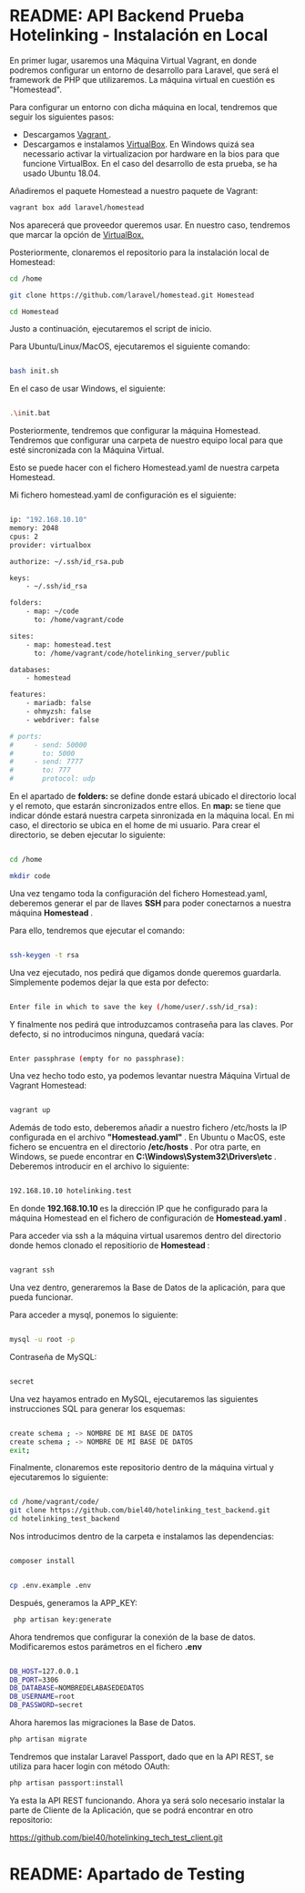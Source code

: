 # README: API Backend Prueba Hotelinking - Instalación en Local

En primer lugar, usaremos una Máquina Virtual Vagrant, en donde podremos configurar un entorno de desarrollo para Laravel, que será el framework de PHP que utilizaremos. La máquina virtual en cuestión es "Homestead".

Para configurar un entorno con dicha máquina en local, tendremos que seguir los siguientes pasos:
 <ul>
  <li>
     Descargamos <a href="https://www.vagrantup.com/downloads.html"> Vagrant </a>.
  </li>
  <li>
    Descargamos e instalamos <a href="https://www.virtualbox.org/wiki/Downloads"> VirtualBox</a>. En Windows quizá sea necessario activar la virtualizacion por hardware en la bios para que funcione VirtualBox. En el caso del desarrollo de esta prueba, se ha usado Ubuntu 18.04.
  </li>
</ul>

Añadiremos el paquete Homestead a nuestro paquete de Vagrant:

```bash
vagrant box add laravel/homestead
```

Nos aparecerá que proveedor queremos usar. En nuestro caso, tendremos que marcar la opción de <a href="https://www.virtualbox.org/wiki/Downloads"> VirtualBox. </a>

Posteriormente, clonaremos el repositorio para la instalación local de Homestead:

```bash
cd /home

git clone https://github.com/laravel/homestead.git Homestead

cd Homestead
```

Justo a continuación, ejecutaremos el script de inicio.

Para Ubuntu/Linux/MacOS, ejecutaremos el siguiente comando:

```bash

bash init.sh

```

En el caso de usar Windows, el siguiente:

```bash

.\init.bat  

```

Posteriormente, tendremos que configurar la máquina Homestead. Tendremos que configurar una carpeta de nuestro equipo local para que esté sincronizada con la Máquina Virtual.

Esto se puede hacer con el fichero Homestead.yaml de nuestra carpeta Homestead.

Mi fichero homestead.yaml de configuración es el siguiente:

```bash

ip: "192.168.10.10"
memory: 2048
cpus: 2
provider: virtualbox

authorize: ~/.ssh/id_rsa.pub

keys:
    - ~/.ssh/id_rsa

folders:
    - map: ~/code
      to: /home/vagrant/code

sites:
    - map: homestead.test
      to: /home/vagrant/code/hotelinking_server/public

databases:
    - homestead

features:
    - mariadb: false
    - ohmyzsh: false
    - webdriver: false

# ports:
#     - send: 50000
#       to: 5000
#     - send: 7777
#       to: 777
#       protocol: udp

```
En el apartado de <b> folders: </b> se define donde estará ubicado el directorio local y el remoto, que estarán sincronizados entre ellos. En <b> map: </b> se tiene que indicar dónde estará nuestra carpeta sinronizada en la máquina local. En mi caso, el directorio se ubica en el home de mi usuario. Para crear el directorio, se deben ejecutar lo siguiente:

```bash

cd /home

mkdir code

```

Una vez tengamo toda la configuración del fichero Homestead.yaml, deberemos generar el par de llaves <b> SSH </b> para poder conectarnos a nuestra máquina <b> Homestead </b>.

Para ello, tendremos que ejecutar el comando:

```bash

ssh-keygen -t rsa

```

Una vez ejecutado, nos pedirá que digamos donde queremos guardarla. Simplemente podemos dejar la que esta por defecto:

```bash

Enter file in which to save the key (/home/user/.ssh/id_rsa):

```

Y finalmente nos pedirá que introduzcamos contraseña para las claves. Por defecto, si no introducimos ninguna, quedará vacía:

```bash

Enter passphrase (empty for no passphrase):

```

Una vez hecho todo esto, ya podemos levantar nuestra Máquina Virtual de Vagrant Homestead:

```bash

vagrant up

```

Además de todo esto, deberemos añadir a nuestro fichero /etc/hosts la IP configurada en el archivo <b> "Homestead.yaml" </b> . En Ubuntu o MacOS, este fichero se encuentra en el directorio <b> /etc/hosts </b>. Por otra parte, en Windows, se puede encontrar en  <b> C:\Windows\System32\Drivers\etc </b>. Deberemos introducir en el archivo lo siguiente:

```bash

192.168.10.10 hotelinking.test

```

En donde <b> 192.168.10.10 </b> es la dirección IP que he configurado para la máquina Homestead en el fichero de configuración de <b> Homestead.yaml </b>.

Para acceder via ssh a la máquina virtual usaremos dentro del directorio donde hemos clonado el repositiorio de <b> Homestead </b>:

```bash

vagrant ssh 

```

Una vez dentro, generaremos la Base de Datos de la aplicación, para que pueda funcionar.

Para acceder a mysql, ponemos lo siguiente:

```bash

mysql -u root -p 

```

Contraseña de MySQL:

```bash

secret

```

Una vez hayamos entrado en MySQL, ejecutaremos las siguientes instrucciones SQL para generar los esquemas:

```bash

create schema ; -> NOMBRE DE MI BASE DE DATOS
create schema ; -> NOMBRE DE MI BASE DE DATOS
exit;

```

Finalmente, clonaremos este repositorio dentro de la máquina virtual y ejecutaremos lo siguiente:

```bash

cd /home/vagrant/code/ 
git clone https://github.com/biel40/hotelinking_test_backend.git
cd hotelinking_test_backend

```

Nos introducimos dentro de la carpeta e instalamos las dependencias:

```bash

composer install

```

```bash

cp .env.example .env

```

Después, generamos la APP_KEY:

```bash
 php artisan key:generate
```

Ahora tendremos que configurar la conexión de la base de datos. Modificaremos estos parámetros en el fichero <b> .env </b>

```bash

DB_HOST=127.0.0.1
DB_PORT=3306
DB_DATABASE=NOMBREDELABASEDEDATOS
DB_USERNAME=root
DB_PASSWORD=secret

```

Ahora haremos las migraciones la Base de Datos.
```bash
php artisan migrate
```

Tendremos que instalar Laravel Passport, dado que en la API REST, se utiliza para hacer login con método OAuth:

```bash
php artisan passport:install
```
 
Ya esta la API REST funcionando. Ahora ya será solo necesario instalar la parte de Cliente de la Aplicación, que se podrá encontrar en otro repositorio: 

<a href="https://github.com/biel40/hotelinking_tech_test_client.git"> https://github.com/biel40/hotelinking_tech_test_client.git </a>

# README: Apartado de Testing




